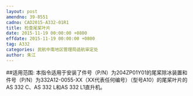 ```yaml
---
layout: post
amendno: 39-8551
cadno: CAD2015-A332-01R1
title: 检查尾桨叶片
date: 2015-11-19 00:00:00 +0800
effdate: 2015-11-19 00:00:00 +0800
tag: A332
categories: 民航中南地区管理局适航审定处
author: 朱江
---
```


##适用范围:
本指令适用于安装了件号（P/N）为204ZP01Y01的尾桨除冰装置和件号（P/N）为332A12-0055-XX（XX代表任何编号）（型号A10）的尾桨叶片的AS 332 C、AS 332 L和AS 332 L1直升机。

